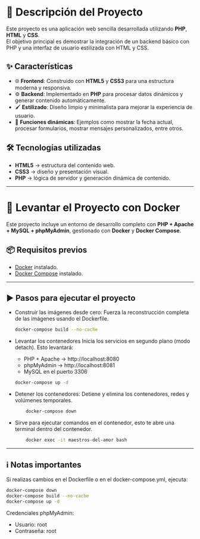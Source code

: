 # 📌 Descripción del Proyecto

Este proyecto es una aplicación web sencilla desarrollada utilizando **PHP**, **HTML** y **CSS**.  
El objetivo principal es demostrar la integración de un backend básico con PHP y una interfaz de usuario estilizada con HTML y CSS.

## ✨ Características

- 🌐 **Frontend**: Construido con **HTML5** y **CSS3** para una estructura moderna y responsiva.
- ⚙️ **Backend**: Implementado en **PHP** para procesar datos dinámicos y generar contenido automáticamente.
- 🖌️ **Estilizado**: Diseño limpio y minimalista para mejorar la experiencia de usuario.
- 📅 **Funciones dinámicas**: Ejemplos como mostrar la fecha actual, procesar formularios, mostrar mensajes personalizados, entre otros.

## 🛠️ Tecnologías utilizadas

- **HTML5** → estructura del contenido web.
- **CSS3** → diseño y presentación visual.
- **PHP** → lógica de servidor y generación dinámica de contenido.

---

# 🚀 Levantar el Proyecto con Docker

Este proyecto incluye un entorno de desarrollo completo con **PHP + Apache + MySQL + phpMyAdmin**, gestionado con **Docker** y **Docker Compose**.

## 📦 Requisitos previos

- [Docker](https://www.docker.com/get-started) instalado.
- [Docker Compose](https://docs.docker.com/compose/install/) instalado.

---

## ▶️ Pasos para ejecutar el proyecto

- Construir las imágenes desde cero: Fuerza la reconstrucción completa de las imágenes usando el Dockerfile.
    ```bash
    docker-compose build --no-cache
    ```

- Levantar los contenedores
    Inicia los servicios en segundo plano (modo detach).
    Esto levantará:
    - PHP + Apache → http://localhost:8080
    - phpMyAdmin → http://localhost:8081
    - MySQL en el puerto 3306
    ```bash
    docker-compose up -d
    ```

- Detener los contenedores: Detiene y elimina los contenedores, redes y volúmenes temporales.
    ```bash
        docker-compose down
    ```

- Sirve para ejecutar comandos en el contenedor, esto te abre una terminal dentro del contenedor.
    ```bash
        docker exec -it maestros-del-amor bash
    ```

---

## ℹ️ Notas importantes
Si realizas cambios en el Dockerfile o en el docker-compose.yml, ejecuta:
```bash
docker-compose down
docker-compose build --no-cache
docker-compose up -d
```
Credenciales phpMyAdmin:
- Usuario: root
- Contraseña: root
